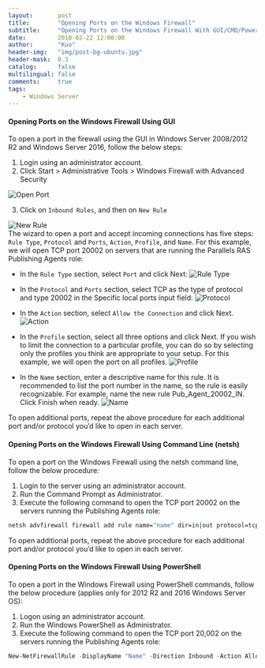 ```yaml
---
layout:       post
title:        "Opening Ports on the Windows Firewall"
subtitle:     "Opening Ports on the Windows Firewall With GUI/CMD/PowerShell"
date:         2018-02-22 12:00:00
author:       "Kuo"
header-img:   "img/post-bg-ubuntu.jpg"
header-mask:  0.3
catalog:      false
multilingual: false
comments:     true
tags:
    - Windows Server
---
```


#### Opening Ports on the Windows Firewall Using GUI
To open a port in the firewall using the GUI in Windows Server 2008/2012 R2 and Windows Server 2016, follow the below steps:
1. Login using an administrator account.
2. Click Start > Administrative Tools > Windows Firewall with Advanced Security

![Open Port](/img/WindowsServerPorts/1.png)

3. Click on `Inbound Rules`, and then on `New Rule`

![New Rule](/img/WindowsServerPorts/2.png)                                                                         
The wizard to open a port and accept incoming connections has five steps: `Rule Type`, `Protocol` and `Ports`, `Action`, `Profile`, and `Name`. For this example, we will open TCP port 20002 on servers that are running the Parallels RAS Publishing Agents role:

- In the `Rule Type` section, select `Port` and click Next:
![Rule Type](/img/WindowsServerPorts/3.png)      


- In the `Protocol` and `Ports` section, select TCP as the type of protocol and type 20002 in the Specific local ports input field:
![Protocol](/img/WindowsServerPorts/4.png)  

- In the `Action` section, select `Allow the Connection` and click Next.
![Action](/img/WindowsServerPorts/5.png)  

- In the `Profile` section, select all three options and click Next. If you wish to limit the connection to a particular profile, you can do so by selecting only the profiles you think are appropriate to your setup. For this example, we will open the port on all profiles.
![Profile](/img/WindowsServerPorts/6.png)  

- In the `Name` section, enter a descriptive name for this rule. It is recommended to list the port number in the name, so the rule is easily recognizable. For example, name the new rule Pub_Agent_20002_IN. Click Finish when ready.
![Name](/img/WindowsServerPorts/7.png) 

To open additional ports, repeat the above procedure for each additional port and/or protocol you’d like to open in each server.

#### Opening Ports on the Windows Firewall Using Command Line (netsh)
To open a port on the Windows Firewall using the netsh command line, follow the below procedure:
1. Login to the server using an administrator account.
2. Run the Command Prompt as Administrator.
3. Execute the following command to open the TCP port 20002 on the servers running the Publishing Agents role:
```cmd
netsh advfirewall firewall add rule name="name" dir=in|out protocol=tcp|udp localport=20002 action=allow
```
To open additional ports, repeat the above procedure for each additional port and/or protocol you’d like to open in each server.

#### Opening Ports on the Windows Firewall Using PowerShell
To open a port in the Windows Firewall using PowerShell commands, follow the below procedure (applies only for 2012 R2 and 2016 Windows Server OS):
1. Logon using an administrator account.
2. Run the Windows PowerShell as Administrator.
3. Execute the following command to open the TCP port 20,002 on the servers running the Publishing Agents role:
```powershell
New-NetFirewallRule -DisplayName "Name" -Direction Inbound -Action Allow -Protocol TCP -LocalPort 2002
```